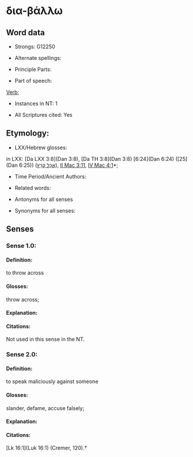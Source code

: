 # δια-βάλλω 

<!-- Status: S2=NeedsFinalCheck -->
<!-- Lexica used for edits:   -->

## Word data

* Strongs: G12250

* Alternate spellings:



* Principle Parts: 


* Part of speech: 

[Verb](http://ugg.readthedocs.io/en/latest/verb.html); 

* Instances in NT: 1

* All Scriptures cited: Yes

## Etymology: 


* LXX/Hebrew glosses: 

in LXX: [Da LXX 3:8](Dan 3:8), [Da TH 3:8](Dan 3:8) [6:24](Dan 6:24) ([25](Dan 6:25)) ([אֲכַל קְרַץ](//en-uhl/H0398)), [II Mac 3:11](2Macc.3.11), [IV Mac 4:1](4Macc.4.1)*; 

* Time Period/Ancient Authors: 


* Related words: 

* Antonyms for all senses

* Synonyms for all senses: 


## Senses 


### Sense  1.0: 

#### Definition:

to throw across

#### Glosses: 

throw across; 

#### Explanation: 


#### Citations: 

Not used in this sense in the NT.

### Sense  2.0: 

#### Definition:

to speak maliciously against someone

#### Glosses: 

slander, defame, accuse falsely; 

#### Explanation: 


#### Citations: 

 [Lk 16:1](Luk 16:1) (Cremer, 120).†

